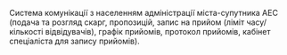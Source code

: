 Система комунікації з населенням адміністрації міста-супутника АЕС (подача та розгляд скарг, пропозицій, запис на прийом 
(ліміт часу/кількості відвідувачів), графік прийомів, протокол прийомів, кабінет спеціаліста для запису прийомів).